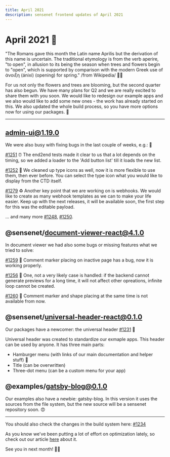 ```yaml
---
title: April 2021
description: sensenet frontend updates of April 2021
---
```


# April 2021 🌸

"The Romans gave this month the Latin name Aprilis but the derivation of this name is uncertain. The traditional etymology is from the verb aperire, "to open", in allusion to its being the season when trees and flowers begin to "open", which is supported by comparison with the modern Greek use of άνοιξη (ánixi) (opening) for spring." /from Wikipedia/ 🌷💐

For us not only the flowers and trees are blooming, but the second quarter has also begun. We have many plans for Q2 and we are really excited to share them with you soon. We would like to redesign our example apps and we also would like to add some new ones - the work has already started on this. We also updated the whole build process, so you have more options now for using our packages. 🔧

-----------

## admin-ui@1.19.0

We were also busy with fixing bugs in the last couple of weeks, e.g.: 🐛

[#1251](https://github.com/SenseNet/sn-client/pull/1251) ⏰
The end2end tests made it clear to us that a lot depends on the timing, so we added a loader to the 'Add button list' till it loads the new list.

[#1252](https://github.com/SenseNet/sn-client/pull/1252) 🚩
We cleaned up type icons as well, now it is more flexible to use them, then ever before. You can select the type icon what you would like to display from the CTD itself.

[#1279](https://github.com/SenseNet/sn-client/pull/1279) ♻️
Another key point that we are working on is webhooks. We would like to create as many webhook templates as we can to make your life easier.
Keep up with the next releases, it will be available soon, the first step for this was the editable payload.

... and many more [#1248](https://github.com/SenseNet/sn-client/pull/1248), [#1250](https://github.com/SenseNet/sn-client/pull/1250).


## @sensenet/document-viewer-react@4.1.0

In document viewer we had also some bugs or missing features what we tried to solve:

[#1259](https://github.com/SenseNet/sn-client/pull/1259) 📑
Comment marker placing on inactive page has a bug, now it is working properly.

[#1256](https://github.com/SenseNet/sn-client/pull/1256) 🔄
One, not a very likely case is handled: if the backend cannot generate previews for a long time, it will not affect other opreations, infinite loop cannot be created.

[#1260](https://github.com/SenseNet/sn-client/pull/1260) 🚫
Comment marker and shape placing at the same time is not available from now.

## @sensenet/universal-header-react@0.1.0

Our packages have a newcomer: the universal header [#1231](https://github.com/SenseNet/sn-client/pull/1231) 💫

Universal header was created to standardize our exmaple apps. This header can be used by anyone.
It has three main parts:

- Hamburger menu (with links of our main documentation and helper stuff) 🍔
- Title (can be overwritten)
- Three-dot menu (can be a custom menu for your app)

## @examples/gatsby-blog@0.1.0

Our examples also have a newbie: gatsby-blog.
In this version it uses the sources from the file system, but the new source will be a sensenet repository soon. 😍


-----------

You should also check the changes in the build system here: [#1234](https://github.com/SenseNet/sn-client/pull/1234)

As you know we've been putting a lot of effort on optimization lately, so check out our article [here](https://dev.to/taki9/dynamic-import-recipe-for-a-lightning-fast-application-2fa0) about it.

See you in next month! 🙋👋

